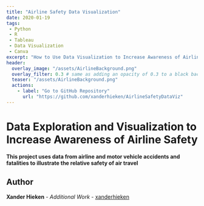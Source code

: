 ```yaml
---
title: "Airline Safety Data Visualization"
date: 2020-01-19
tags:
 - Python
 - R
 - Tableau
 - Data Visualization
 - Canva
excerpt: "How to Use Data Visualization to Increase Awareness of Airline Safety"
header:
  overlay_image: "/assets/AirlineBackground.png"
  overlay_filter: 0.3 # same as adding an opacity of 0.3 to a black background
  teaser: "/assets/AirlineBackground.png"
  actions:
    - label: "Go to GitHub Repository"
      url: "https://github.com/xanderhieken/AirlineSafetyDataViz"
---
```

# Data Exploration and Visualization to Increase Awareness of Airline Safety

**This project uses data from airline and motor vehicle accidents and fatalities to illustrate the relative safety of air travel**

## Author

**Xander Hieken** - *Additional Work* - [xanderhieken](https://github.com/xanderhieken)

